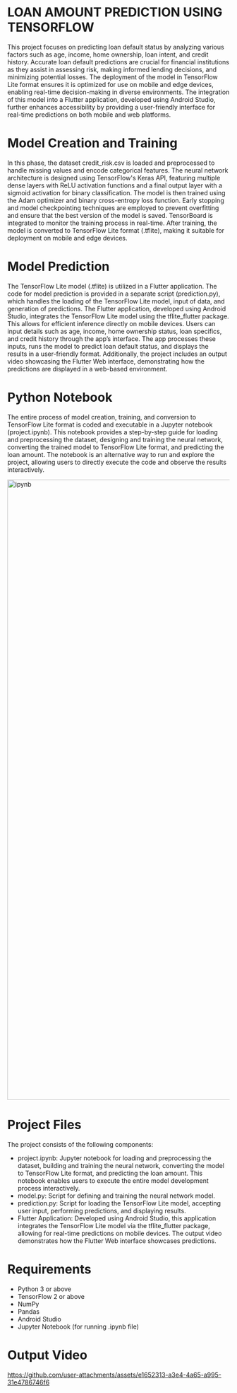 #                   LOAN AMOUNT PREDICTION USING TENSORFLOW
This project focuses on predicting loan default status by analyzing various factors such as age, income, home ownership, loan intent, and credit history. Accurate loan default predictions are crucial for financial institutions as they assist in assessing risk, making informed lending decisions, and minimizing potential losses. The deployment of the model in TensorFlow Lite format ensures it is optimized for use on mobile and edge devices, enabling real-time decision-making in diverse environments. The integration of this model into a Flutter application, developed using Android Studio, further enhances accessibility by providing a user-friendly interface for real-time predictions on both mobile and web platforms.

# Model Creation and Training
In this phase, the dataset credit_risk.csv is loaded and preprocessed to handle missing values and encode categorical features. The neural network architecture is designed using TensorFlow's Keras API, featuring multiple dense layers with ReLU activation functions and a final output layer with a sigmoid activation for binary classification. The model is then trained using the Adam optimizer and binary cross-entropy loss function. Early stopping and model checkpointing techniques are employed to prevent overfitting and ensure that the best version of the model is saved. TensorBoard is integrated to monitor the training process in real-time. After training, the model is converted to TensorFlow Lite format (.tflite), making it suitable for deployment on mobile and edge devices.

# Model Prediction
The TensorFlow Lite model (.tflite) is utilized in a Flutter application. The code for model prediction is provided in a separate script (prediction.py), which handles the loading of the TensorFlow Lite model, input of data, and generation of predictions. The Flutter application, developed using Android Studio, integrates the TensorFlow Lite model using the tflite_flutter package. This allows for efficient inference directly on mobile devices. Users can input details such as age, income, home ownership status, loan specifics, and credit history through the app’s interface. The app processes these inputs, runs the model to predict loan default status, and displays the results in a user-friendly format. Additionally, the project includes an output video showcasing the Flutter Web interface, demonstrating how the predictions are displayed in a web-based environment.

# Python Notebook
The entire process of model creation, training, and conversion to TensorFlow Lite format is coded and executable in a Jupyter notebook (project.ipynb). This notebook provides a step-by-step guide for loading and preprocessing the dataset, designing and training the neural network, converting the trained model to TensorFlow Lite format, and predicting the loan amount. The notebook is an alternative way to run and explore the project, allowing users to directly execute the code and observe the results interactively.

<img width="1403" alt="ipynb" src="https://github.com/user-attachments/assets/4283c068-ecae-4ac7-98d6-ab47103cc079">


# Project Files
The project consists of the following components:

- project.ipynb: Jupyter notebook for loading and preprocessing the dataset, building and training the neural network, converting the model to TensorFlow Lite format, and predicting the loan amount. This notebook enables users to execute the entire model development process interactively.
- model.py: Script for defining and training the neural network model.
- prediction.py: Script for loading the TensorFlow Lite model, accepting user input, performing predictions, and displaying results.
- Flutter Application: Developed using Android Studio, this application integrates the TensorFlow Lite model via the tflite_flutter package, allowing for real-time predictions on mobile devices. The output video demonstrates how the Flutter Web interface showcases predictions.

# Requirements
- Python 3 or above
- TensorFlow 2 or above
- NumPy
- Pandas
- Android Studio
- Jupyter Notebook (for running .ipynb file)

# Output Video

https://github.com/user-attachments/assets/e1652313-a3e4-4a65-a995-31e4786746f6


